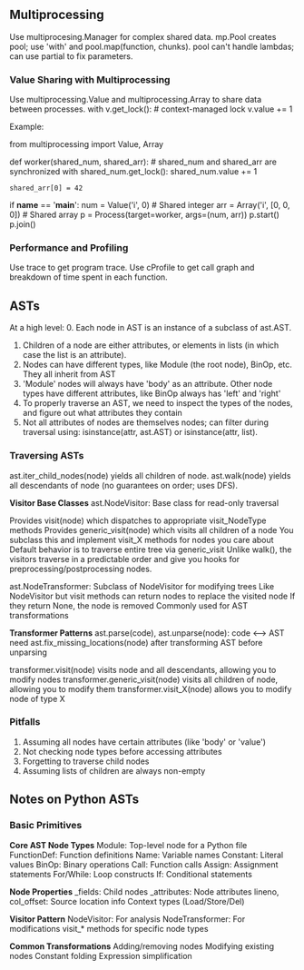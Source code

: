 ## Multiprocessing
Use multiprocesing.Manager for complex shared data.
mp.Pool creates pool; use 'with' and pool.map(function, chunks).
pool can't handle lambdas; can use partial to fix parameters.

### Value Sharing with Multiprocessing

Use multiprocessing.Value and multiprocessing.Array to share data between processes.
with v.get_lock():  # context-managed lock
    v.value += 1

Example:

from multiprocessing import Value, Array

def worker(shared_num, shared_arr):
    # shared_num and shared_arr are synchronized
    with shared_num.get_lock():
        shared_num.value += 1
    
    shared_arr[0] = 42

if __name__ == '__main__':
    num = Value('i', 0)  # Shared integer
    arr = Array('i', [0, 0, 0])  # Shared array
    p = Process(target=worker, args=(num, arr))
    p.start()
    p.join()


### Performance and Profiling
Use trace to get program trace.
Use cProfile to get call graph and breakdown of time spent in each function.

## ASTs
At a high level:
0. Each node in AST is an instance of a subclass of ast.AST.
1. Children of a node are either attributes, or elements in lists (in which case the list is an attribute).
2. Nodes can have different types, like Module (the root node), BinOp, etc. They all inherit from AST
3. 'Module' nodes will always have 'body' as an attribute. Other node types have different attributes, like BinOp always has 'left' and 'right'
4. To properly traverse an AST, we need to inspect the types of the nodes, and figure out what attributes they contain
5. Not all attributes of nodes are themselves nodes; can filter during traversal using:
isinstance(attr, ast.AST) or isinstance(attr, list).

### Traversing ASTs
ast.iter_child_nodes(node) yields all children of node.
ast.walk(node) yields all descendants of node (no guarantees on order; uses DFS).

**Visitor Base Classes**
ast.NodeVisitor: Base class for read-only traversal

Provides visit(node) which dispatches to appropriate visit_NodeType methods
Provides generic_visit(node) which visits all children of a node
You subclass this and implement visit_X methods for nodes you care about
Default behavior is to traverse entire tree via generic_visit
Unlike walk(), the visitors traverse in a predictable order and give you 
hooks for preprocessing/postprocessing nodes.

ast.NodeTransformer: Subclass of NodeVisitor for modifying trees
Like NodeVisitor but visit methods can return nodes to replace the visited node
If they return None, the node is removed
Commonly used for AST transformations

**Transformer Patterns**
ast.parse(code), ast.unparse(node): code <--> AST
need ast.fix_missing_locations(node) after transforming AST before unparsing

transformer.visit(node) visits node and all descendants, allowing you to modify nodes
transformer.generic_visit(node) visits all children of node, allowing you to modify them
transformer.visit_X(node) allows you to modify node of type X


### Pitfalls
1. Assuming all nodes have certain attributes (like 'body' or 'value')
2. Not checking node types before accessing attributes
3. Forgetting to traverse child nodes
4. Assuming lists of children are always non-empty

## Notes on Python ASTs

### Basic Primitives

**Core AST Node Types**
Module: Top-level node for a Python file
FunctionDef: Function definitions
Name: Variable names
Constant: Literal values
BinOp: Binary operations
Call: Function calls
Assign: Assignment statements
For/While: Loop constructs
If: Conditional statements

**Node Properties**
_fields: Child nodes
_attributes: Node attributes
lineno, col_offset: Source location info
Context types (Load/Store/Del)

**Visitor Pattern**
NodeVisitor: For analysis
NodeTransformer: For modifications
visit_* methods for specific node types

**Common Transformations**
Adding/removing nodes
Modifying existing nodes
Constant folding
Expression simplification
